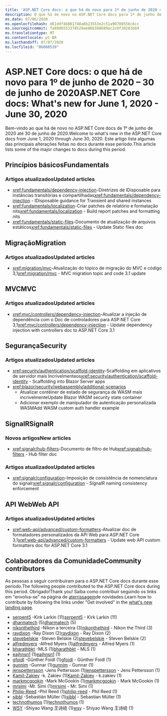 ```yaml
---
title: 'ASP.NET Core docs: o que há de novo para 1º de junho de 2020 – 30 de junho de 2020'
description: O que há de novo no ASP.NET Core docs para 1º de junho de 2020 – 30 de junho de 2020.
ms.date: 07/06/2020
ms.openlocfilehash: d61ddf4b081748a8b23553e2c51a90700556c6cc
ms.sourcegitcommit: fa89d6553378529ae86b388689ac2c6f38281bb9
ms.translationtype: MT
ms.contentlocale: pt-BR
ms.lasthandoff: 07/07/2020
ms.locfileid: "86060539"
---
```

# <a name="aspnet-core-docs-whats-new-for-june-1-2020---june-30-2020"></a><span data-ttu-id="81391-103">ASP.NET Core docs: o que há de novo para 1º de junho de 2020 – 30 de junho de 2020</span><span class="sxs-lookup"><span data-stu-id="81391-103">ASP.NET Core docs: What's new for June 1, 2020 - June 30, 2020</span></span>

<span data-ttu-id="81391-104">Bem-vindo ao que há de novo no ASP.NET Core docs de 1º de junho de 2020 até 30 de junho de 2020.</span><span class="sxs-lookup"><span data-stu-id="81391-104">Welcome to what's new in the ASP.NET Core docs from June 1, 2020 through June 30, 2020.</span></span> <span data-ttu-id="81391-105">Este artigo lista algumas das principais alterações feitas no docs durante esse período.</span><span class="sxs-lookup"><span data-stu-id="81391-105">This article lists some of the major changes to docs during this period.</span></span>

## <a name="fundamentals"></a><span data-ttu-id="81391-106">Princípios básicos</span><span class="sxs-lookup"><span data-stu-id="81391-106">Fundamentals</span></span>

### <a name="updated-articles"></a><span data-ttu-id="81391-107">Artigos atualizados</span><span class="sxs-lookup"><span data-stu-id="81391-107">Updated articles</span></span>

- <span data-ttu-id="81391-108"><xref:fundamentals/dependency-injection>-Diretrizes de IDisposable para instâncias transitórias e compartilhadas</span><span class="sxs-lookup"><span data-stu-id="81391-108"><xref:fundamentals/dependency-injection> - IDisposable guidance for Transient and shared instances</span></span>
- <span data-ttu-id="81391-109"><xref:fundamentals/localization>-Criar patches de relatório e formatação nits</span><span class="sxs-lookup"><span data-stu-id="81391-109"><xref:fundamentals/localization> - Build report patches and formatting nits</span></span>
- <span data-ttu-id="81391-110"><xref:fundamentals/static-files>-Documento de atualização de arquivos estáticos</span><span class="sxs-lookup"><span data-stu-id="81391-110"><xref:fundamentals/static-files> - Update Static files doc</span></span>

## <a name="migration"></a><span data-ttu-id="81391-111">Migração</span><span class="sxs-lookup"><span data-stu-id="81391-111">Migration</span></span>

### <a name="updated-articles"></a><span data-ttu-id="81391-112">Artigos atualizados</span><span class="sxs-lookup"><span data-stu-id="81391-112">Updated articles</span></span>

- <span data-ttu-id="81391-113"><xref:migration/mvc>-Atualização do tópico de migração do MVC e código 3,1</span><span class="sxs-lookup"><span data-stu-id="81391-113"><xref:migration/mvc> - MVC migration topic and code 3.1 update</span></span>

## <a name="mvc"></a><span data-ttu-id="81391-114">MVC</span><span class="sxs-lookup"><span data-stu-id="81391-114">MVC</span></span>

### <a name="updated-articles"></a><span data-ttu-id="81391-115">Artigos atualizados</span><span class="sxs-lookup"><span data-stu-id="81391-115">Updated articles</span></span>

- <span data-ttu-id="81391-116"><xref:mvc/controllers/dependency-injection>-Atualizar a injeção de dependência com o Doc de controladores para ASP.NET Core 3,1</span><span class="sxs-lookup"><span data-stu-id="81391-116"><xref:mvc/controllers/dependency-injection> - Update dependency injection with controllers doc to ASP.NET Core 3.1</span></span>

## <a name="security"></a><span data-ttu-id="81391-117">Segurança</span><span class="sxs-lookup"><span data-stu-id="81391-117">Security</span></span>

### <a name="updated-articles"></a><span data-ttu-id="81391-118">Artigos atualizados</span><span class="sxs-lookup"><span data-stu-id="81391-118">Updated articles</span></span>

- <span data-ttu-id="81391-119"><xref:security/authentication/scaffold-identity>-Scaffolding em aplicativos de servidor mais Incrivelmenteos</span><span class="sxs-lookup"><span data-stu-id="81391-119"><xref:security/authentication/scaffold-identity> - Scaffolding into Blazor Server apps</span></span>
- <xref:blazor/security/webassembly/additional-scenarios>
  - <span data-ttu-id="81391-120">Atualizar contêiner de estado de segurança de WASM mais incrivelmente</span><span class="sxs-lookup"><span data-stu-id="81391-120">Update Blazor WASM security state container</span></span>
  - <span data-ttu-id="81391-121">Adicionar exemplo de manipulador de autenticação personalizada WASM</span><span class="sxs-lookup"><span data-stu-id="81391-121">Add WASM custom auth handler example</span></span>

## <a name="signalr"></a><span data-ttu-id="81391-122">SignalR</span><span class="sxs-lookup"><span data-stu-id="81391-122">SignalR</span></span>

### <a name="new-articles"></a><span data-ttu-id="81391-123">Novos artigos</span><span class="sxs-lookup"><span data-stu-id="81391-123">New articles</span></span>

- <span data-ttu-id="81391-124"><xref:signalr/hub-filters>-Documento de filtro de Hub</span><span class="sxs-lookup"><span data-stu-id="81391-124"><xref:signalr/hub-filters> - Hub filter doc</span></span>

### <a name="updated-articles"></a><span data-ttu-id="81391-125">Artigos atualizados</span><span class="sxs-lookup"><span data-stu-id="81391-125">Updated articles</span></span>

- <span data-ttu-id="81391-126"><xref:signalr/configuration>-Imposição de consistência de nomenclatura do signalr</span><span class="sxs-lookup"><span data-stu-id="81391-126"><xref:signalr/configuration> - SignalR naming consistency enforcement</span></span>

## <a name="web-api"></a><span data-ttu-id="81391-127">API Web</span><span class="sxs-lookup"><span data-stu-id="81391-127">Web API</span></span>

### <a name="updated-articles"></a><span data-ttu-id="81391-128">Artigos atualizados</span><span class="sxs-lookup"><span data-stu-id="81391-128">Updated articles</span></span>

- <span data-ttu-id="81391-129"><xref:web-api/advanced/custom-formatters>-Atualizar doc de formatadores personalizados da API Web para ASP.NET Core 3,1</span><span class="sxs-lookup"><span data-stu-id="81391-129"><xref:web-api/advanced/custom-formatters> - Update web API custom formatters doc for ASP.NET Core 3.1</span></span>

## <a name="community-contributors"></a><span data-ttu-id="81391-130">Colaboradores da Comunidade</span><span class="sxs-lookup"><span data-stu-id="81391-130">Community contributors</span></span>

<span data-ttu-id="81391-131">As pessoas a seguir contribuíram para o ASP.NET Core docs durante esse período.</span><span class="sxs-lookup"><span data-stu-id="81391-131">The following people contributed to the ASP.NET Core docs during this period.</span></span> <span data-ttu-id="81391-132">Obrigado!</span><span class="sxs-lookup"><span data-stu-id="81391-132">Thank you!</span></span> <span data-ttu-id="81391-133">Saiba como contribuir seguindo os links em "envolva-se" na página de [aterrissagem](index.yml)de novidades.</span><span class="sxs-lookup"><span data-stu-id="81391-133">Learn how to contribute by following the links under "Get involved" in the [what's new landing page](index.yml).</span></span>

- <span data-ttu-id="81391-134">[serpent5](https://github.com/serpent5) -Kirk Larkin (11)</span><span class="sxs-lookup"><span data-stu-id="81391-134">[serpent5](https://github.com/serpent5) - Kirk Larkin (11)</span></span>
- <span data-ttu-id="81391-135">[dharmatech](https://github.com/dharmatech) (5)</span><span class="sxs-lookup"><span data-stu-id="81391-135">[dharmatech](https://github.com/dharmatech) (5)</span></span>
- <span data-ttu-id="81391-136">[nikonthethird](https://github.com/nikonthethird) -Nikon a terceira (3)</span><span class="sxs-lookup"><span data-stu-id="81391-136">[nikonthethird](https://github.com/nikonthethird) - Nikon the Third (3)</span></span>
- <span data-ttu-id="81391-137">[raydixon](https://github.com/raydixon) -Ray Dixon (2)</span><span class="sxs-lookup"><span data-stu-id="81391-137">[raydixon](https://github.com/raydixon) - Ray Dixon (2)</span></span>
- <span data-ttu-id="81391-138">[stevebelskie](https://github.com/stevebelskie) -Steven Belskie (2)</span><span class="sxs-lookup"><span data-stu-id="81391-138">[stevebelskie](https://github.com/stevebelskie) - Steven Belskie (2)</span></span>
- <span data-ttu-id="81391-139">[alfredmyers](https://github.com/alfredmyers) -Alfred Myers (1)</span><span class="sxs-lookup"><span data-stu-id="81391-139">[alfredmyers](https://github.com/alfredmyers) - Alfred Myers (1)</span></span>
- <span data-ttu-id="81391-140">[bharathbkt](https://github.com/bharathbkt) -MLS (1)</span><span class="sxs-lookup"><span data-stu-id="81391-140">[bharathbkt](https://github.com/bharathbkt) - MLS (1)</span></span>
- <span data-ttu-id="81391-141">[eajhnsn1](https://github.com/eajhnsn1) (1)</span><span class="sxs-lookup"><span data-stu-id="81391-141">[eajhnsn1](https://github.com/eajhnsn1) (1)</span></span>
- <span data-ttu-id="81391-142">[gfoidl](https://github.com/gfoidl) -Günther Foidl (1)</span><span class="sxs-lookup"><span data-stu-id="81391-142">[gfoidl](https://github.com/gfoidl) - Günther Foidl (1)</span></span>
- <span data-ttu-id="81391-143">[gunnim](https://github.com/gunnim) -Gunnar (1)</span><span class="sxs-lookup"><span data-stu-id="81391-143">[gunnim](https://github.com/gunnim) - Gunnar (1)</span></span>
- <span data-ttu-id="81391-144">[jenspettersson](https://github.com/jenspettersson) -Jens Pettersson (1)</span><span class="sxs-lookup"><span data-stu-id="81391-144">[jenspettersson](https://github.com/jenspettersson) - Jens Pettersson (1)</span></span>
- <span data-ttu-id="81391-145">[Kamil-Zakiev](https://github.com/Kamil-Zakiev) -k. Zakiev (1)</span><span class="sxs-lookup"><span data-stu-id="81391-145">[Kamil-Zakiev](https://github.com/Kamil-Zakiev) - k.zakiev (1)</span></span>
- <span data-ttu-id="81391-146">[markmcgookin](https://github.com/markmcgookin) -Mark McGookin (1)</span><span class="sxs-lookup"><span data-stu-id="81391-146">[markmcgookin](https://github.com/markmcgookin) - Mark McGookin (1)</span></span>
- <span data-ttu-id="81391-147">[mrsimi](https://github.com/mrsimi) -Mr. Simi (1)</span><span class="sxs-lookup"><span data-stu-id="81391-147">[mrsimi](https://github.com/mrsimi) - Mr. Simi (1)</span></span>
- <span data-ttu-id="81391-148">[Philip-Reed](https://github.com/philip-reed) -Phil Reed (1)</span><span class="sxs-lookup"><span data-stu-id="81391-148">[philip-reed](https://github.com/philip-reed) - Phil Reed (1)</span></span>
- <span data-ttu-id="81391-149">[sibbl](https://github.com/sibbl) -Sebastián Müller (1)</span><span class="sxs-lookup"><span data-stu-id="81391-149">[sibbl](https://github.com/sibbl) - Sebastian Müller (1)</span></span>
- <span data-ttu-id="81391-150">[technothumos](https://github.com/technothumos) (1)</span><span class="sxs-lookup"><span data-stu-id="81391-150">[technothumos](https://github.com/technothumos) (1)</span></span>
- <span data-ttu-id="81391-151">[WSY](https://github.com/wsy) -Shiyao Wang 王诗峣 (1)</span><span class="sxs-lookup"><span data-stu-id="81391-151">[wsy](https://github.com/wsy) - Shiyao Wang 王诗峣 (1)</span></span>
